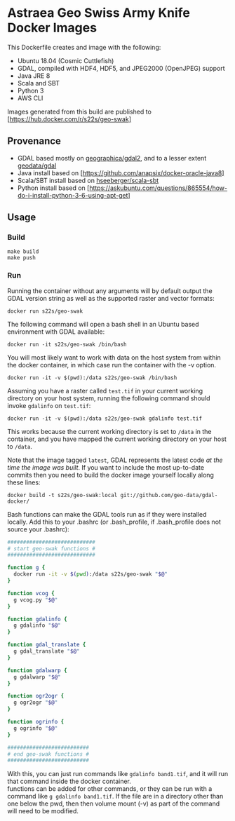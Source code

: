 # Astraea Geo Swiss Army Knife Docker Images

This Dockerfile creates and image with the following:
* Ubuntu 18.04 (Cosmic Cuttlefish)
* GDAL, compiled with HDF4, HDF5, and JPEG2000 (OpenJPEG) support
* Java JRE 8
* Scala and SBT
* Python 3
* AWS CLI

Images generated from this build are published to [https://hub.docker.com/r/s22s/geo-swak]

## Provenance
* GDAL based mostly on [geographica/gdal2](https://github.com/GeographicaGS/Docker-GDAL2), and to a lesser extent 
  [geodata/gdal](https://github.com/geo-data/gdal-docker)
* Java install based on [https://github.com/anapsix/docker-oracle-java8]
* Scala/SBT install based on [hseeberger/scala-sbt](https://github.com/hseeberger/scala-sbt)
* Python install based on [https://askubuntu.com/questions/865554/how-do-i-install-python-3-6-using-apt-get]

## Usage

### Build

    make build
    make push

### Run

Running the container without any arguments will by default output the GDAL
version string as well as the supported raster and vector formats:

    docker run s22s/geo-swak

The following command will open a bash shell in an Ubuntu based environment
with GDAL available:

    docker run -it s22s/geo-swak /bin/bash

You will most likely want to work with data on the host system from within the
docker container, in which case run the container with the -v option. 

    docker run -it -v $(pwd):/data s22s/geo-swak /bin/bash 

Assuming
you have a raster called `test.tif` in your current working directory on your
host system, running the following command should invoke `gdalinfo` on
`test.tif`:

    docker run -it -v $(pwd):/data s22s/geo-swak gdalinfo test.tif

This works because the current working directory is set to `/data` in the
container, and you have mapped the current working directory on your host to
`/data`.

Note that the image tagged `latest`, GDAL represents the latest code *at the
time the image was built*. If you want to include the most up-to-date commits
then you need to build the docker image yourself locally along these lines:

    docker build -t s22s/geo-swak:local git://github.com/geo-data/gdal-docker/
    
Bash functions can make the GDAL tools run as if they were installed locally.  Add this to your 
.bashrc (or .bash_profile, if .bash_profile does not source your .bashrc):

```bash
############################
# start geo-swak functions #
############################

function g {
  docker run -it -v $(pwd):/data s22s/geo-swak "$@"
}

function vcog {
  g vcog.py "$@"
}

function gdalinfo {
  g gdalinfo "$@"
}

function gdal_translate {
  g gdal_translate "$@"
}

function gdalwarp {
  g gdalwarp "$@"
}

function ogr2ogr {
  g ogr2ogr "$@"
}

function ogrinfo {
  g ogrinfo "$@"
}

##########################
# end geo-swak functions #
##########################
```    

With this, you can just run commands like `gdalinfo band1.tif`, and it will run that command inside the docker container.  
functions can be added for other commands, or they can be run with a command like `g gdalinfo band1.tif`.
If the file are in a directory other than one below the pwd, then then volume mount (-v) as part of the command will need
to be modified. 
